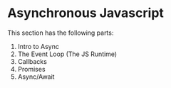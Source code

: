 # Asynchronous Javascript

This section has the following parts:
1. Intro to Async
2. The Event Loop (The JS Runtime)
3. Callbacks
4. Promises
5. Async/Await

